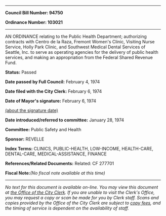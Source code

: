

********

**Council Bill Number: 94750**
   
**Ordinance Number: 103021**
********

 AN ORDINANCE relating to the Public Health Department; authorizing contracts with Centro de la Raza, Fremont Women's Clinic, Visiting Nurse Service, Holly Park Clinic, and Southwest Medical Dental Services of Seattle, Inc. to serve as operating agencies for the delivery of public health services, and making an appropriation from the Federal Shared Revenue Fund.

**Status:** Passed
   
**Date passed by Full Council:** February 4, 1974
   
**Date filed with the City Clerk:** February 6, 1974
   
**Date of Mayor's signature:** February 6, 1974
   
[(about the signature date)](/~public/approvaldate.htm)
   
   
   
**Date introduced/referred to committee:** January 28, 1974
   
**Committee:** Public Safety and Health
   
**Sponsor:** REVELLE
   
   
**Index Terms:** CLINICS, PUBLIC-HEALTH, LOW-INCOME, HEALTH-CARE, DENTAL-CARE, MEDICAL-ASSISTANCE, FINANCE

**References/Related Documents:** Related: CF 277701

**Fiscal Note:**_(No fiscal note available at this time)_
********

_No text for this document is available on-line. You may view this document at [the Office of the City Clerk](http://www.seattle.gov/leg/clerk/contactUs.htm). If you are unable to visit the Clerk's Office, you may request a copy or scan be made for you by Clerk staff. Scans and copies provided by the Office of the City Clerk are subject to [copy fees](http://clerk.seattle.gov/~public/clerkfees.htm), and the timing of service is dependent on the availability of staff._

